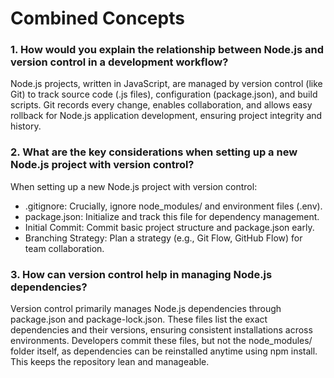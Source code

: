 # Combined Concepts

### 1. How would you explain the relationship between Node.js and version control in a development workflow?
Node.js projects, written in JavaScript, are managed by version control (like Git) to track source code (.js files), configuration (package.json), and build scripts. Git records every change, enables collaboration, and allows easy rollback for Node.js application development, ensuring project integrity and history.

### 2. What are the key considerations when setting up a new Node.js project with version control?
When setting up a new Node.js project with version control:

- .gitignore: Crucially, ignore node_modules/ and environment files (.env).
- package.json: Initialize and track this file for dependency management.
- Initial Commit: Commit basic project structure and package.json early.
- Branching Strategy: Plan a strategy (e.g., Git Flow, GitHub Flow) for team collaboration.

### 3. How can version control help in managing Node.js dependencies?

Version control primarily manages Node.js dependencies through package.json and package-lock.json. These files list the exact dependencies and their versions, ensuring consistent installations across environments. Developers commit these files, but not the node_modules/ folder itself, as dependencies can be reinstalled anytime using npm install. This keeps the repository lean and manageable.